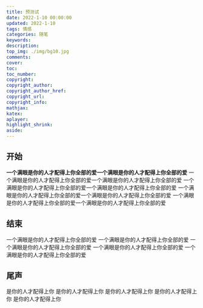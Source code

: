 ```yaml
---
title: 预测试
date: 2022-1-10 00:00:00
updated: 2022-1-10
tags: 情感
categories: 随笔
keywords: 
description: 
top_img: ./img/bg10.jpg
comments:
cover: 
toc: 
toc_number: 
copyright: 
copyright_author: 
copyright_author_href: 
copyright_url: 
copyright_info: 
mathjax: 
katex:
aplayer:
highlight_shrink:
aside:
---
```

## 开始
<strong>一个满眼是你的人才配得上你全部的爱一个满眼是你的人才配得上你全部的爱</strong>
一个满眼是你的人才配得上你全部的爱一个满眼是你的人才配得上你全部的爱
一个满眼是你的人才配得上你全部的爱一个满眼是你的人才配得上你全部的爱
一个满眼是你的人才配得上你全部的爱一个满眼是你的人才配得上你全部的爱
一个满眼是你的人才配得上你全部的爱一个满眼是你的人才配得上你全部的爱
## 结束
一个满眼是你的人才配得上你全部的爱
一个满眼是你的人才配得上你全部的爱
一个满眼是你的人才配得上你全部的爱
一个满眼是你的人才配得上你全部的爱
一个满眼是你的人才配得上你全部的爱
## 尾声
是你的人才配得上你
是你的人才配得上你
是你的人才配得上你
是你的人才配得上你
是你的人才配得上你
